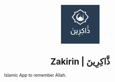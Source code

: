 <div align="center">

![icon](https://github.com/DevBlooming/zakirin/blob/main/assets/icons/icon-128.png?raw=true)

</div>
<div align="center">

# Zakirin | ذَّاكِرِينَ

</div>

Islamic App to remember Allah.

